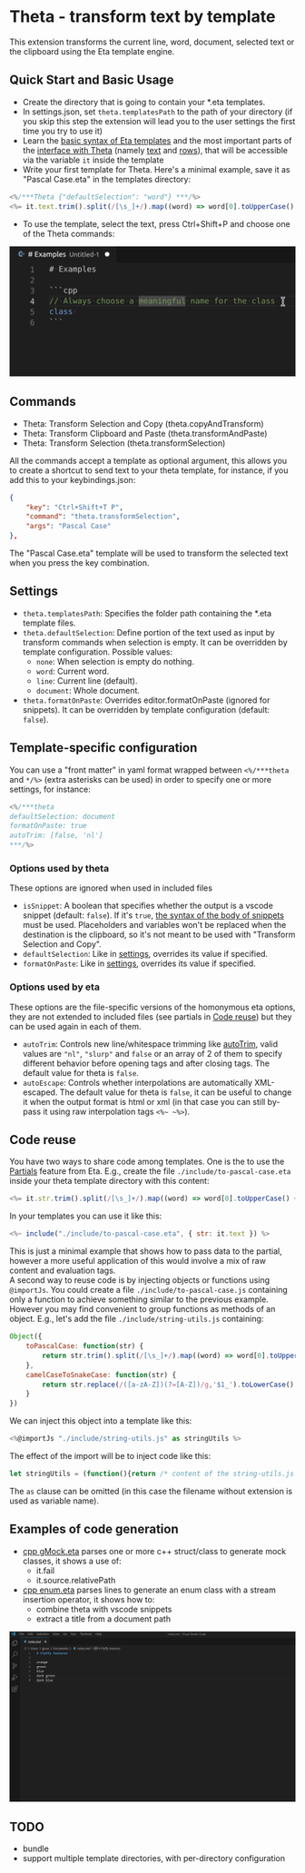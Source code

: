 # Theta - transform text by template

This extension transforms the current line, word, document, selected text or the clipboard using the Eta template engine.

## Quick Start and Basic Usage

- Create the directory that is going to contain your *.eta templates.
- In settings.json, set `theta.templatesPath` to the path of your directory (if you skip this step the extension will lead you to the user settings the first time you try to use it)
- Learn the [basic syntax of Eta templates](https://eta.js.org/docs/intro/template-syntax) and the most important parts of the [interface with Theta](docs/classes/TemplateProgrammingInterface.md) (namely [text](docs/classes/TemplateProgrammingInterface.md#text) and [rows](docs/classes/TemplateProgrammingInterface.md#rows)), that will be accessible via the variable `it` inside the template
- Write your first template for Theta. Here's a minimal example, save it as "Pascal Case.eta" in the templates directory:

```js
<%/***Theta {"defaultSelection": "word"} ***/%>
<%= it.text.trim().split(/[\s_]+/).map((word) => word[0].toUpperCase() + word.substring(1)).join('')  %>
```

- To use the template, select the text, press Ctrl+Shift+P and choose one of the Theta commands: 

![Selecting Theta: Transform Selection and Copy > Pascal Case](images/pascal_case_demo.gif)

## Commands

- Theta: Transform Selection and Copy (theta.copyAndTransform)
- Theta: Transform Clipboard and Paste (theta.transformAndPaste)
- Theta: Transform Selection (theta.transformSelection)

All the commands accept a template as optional argument, this allows you to create a shortcut to send text to your theta template, for instance, if you add this to your keybindings.json:

```json
{
    "key": "Ctrl+Shift+T P",
    "command": "theta.transformSelection",
    "args": "Pascal Case"
},
```
The "Pascal Case.eta" template will be used to transform the selected text when you press the key combination.

## Settings

- `theta.templatesPath`: Specifies the folder path containing the *.eta template files.
- `theta.defaultSelection`: Define portion of the text used as input by transform commands when selection is empty. It can be overridden by template configuration. Possible values:
    - `none`: When selection is empty do nothing.
    - `word`: Current word.
    - `line`: Current line (default).
    - `document`: Whole document.
- `theta.formatOnPaste`: Overrides editor.formatOnPaste (ignored for snippets). It can be overridden by template configuration (default: `false`).

## Template-specific configuration

You can use a "front matter" in yaml format wrapped between `<%/***theta` and `*/%>` (extra asterisks can be used) in order to specify one or more settings, for instance:

```js
<%/***theta
defaultSelection: document
formatOnPaste: true
autoTrim: [false, 'nl']
***/%>
```

### Options used by theta

These options are ignored when used in included files

- `isSnippet`: A boolean that specifies whether the output is a vscode snippet (default: `false`). If it's `true`, [the syntax of the body of snippets](https://code.visualstudio.com/docs/editor/userdefinedsnippets#_snippet-syntax) must be used. Placeholders and variables won't be replaced when the destination is the clipboard, so it's not meant to be used with "Transform Selection and Copy".
- `defaultSelection`: Like in [settings](#Settings), overrides its value if specified.
- `formatOnPaste`: Like in [settings](#Settings), overrides its value if specified.

### Options used by eta

These options are the file-specific versions of the homonymous eta options, they are not extended to included files (see partials in [Code reuse](#code-reuse)) but they can be used again in each of them.

- `autoTrim`: Controls new line/whitespace trimming like [autoTrim](https://eta.js.org/docs/2.x.x/api/configuration#autotrim), valid values are `"nl"`, `"slurp"` and `false` or an array of 2 of them to specify different behavior before opening tags and after closing tags. The default value for theta is `false`.
- `autoEscape`: Controls whether interpolations are automatically XML-escaped. The default value for theta is `false`, it can be useful to change it when the output format is html or xml (in that case you can still by-pass it using raw interpolation tags `<%~ ~%>`).

## Code reuse

You have two ways to share code among templates. One is the to use the [Partials](https://eta.js.org/docs/intro/template-syntax#partials-and-layouts) feature from Eta. E.g., create the file `./include/to-pascal-case.eta` inside your theta template directory with this content:

```js
<%= it.str.trim().split(/[\s_]+/).map((word) => word[0].toUpperCase() + word.substring(1)).join('') %>
```

In your templates you can use it like this: 

```js
<%~ include("./include/to-pascal-case.eta", { str: it.text }) %>
```

This is just a minimal example that shows how to pass data to the partial, however a more useful application of this would involve a mix of raw content and evaluation tags.  
A second way to reuse code is by injecting objects or functions using `@importJs`. 
You could create a file `./include/to-pascal-case.js` containing only a function to achieve something similar to the previous example. However you may find convenient to group functions as methods of an object. E.g., let's add the file `./include/string-utils.js` containing:

```js
Object({
    toPascalCase: function(str) {
        return str.trim().split(/[\s_]+/).map((word) => word[0].toUpperCase() + word.substring(1)).join('')
    },
    camelCaseToSnakeCase: function(str) {
        return str.replace(/([a-zA-Z])(?=[A-Z])/g,'$1_').toLowerCase()
    }
})
```

We can inject this object into a template like this:

```js
<%@importJs "./include/string-utils.js" as stringUtils %>
```

The effect of the import will be to inject code like this:

```js
let stringUtils = (function(){return /* content of the string-utils.js file*/})()
```

The `as` clause can be omitted (in this case the filename without extension is used as variable name).

## Examples of code generation

- [cpp gMock.eta](<examples/cpp gMock.eta>) parses one or more c++ struct/class to generate mock classes, it shows a use of:
   - it.fail
   - it.source.relativePath
- [cpp enum.eta](<examples/cpp enum.eta>) parses lines to generate an enum class with a stream insertion operator, it shows how to:
   - combine theta with vscode snippets
   - extract a title from a document path 

![demo of cpp enum.eta](images/snippet_demo.gif)

## TODO

- bundle
- support multiple template directories, with per-directory configuration
